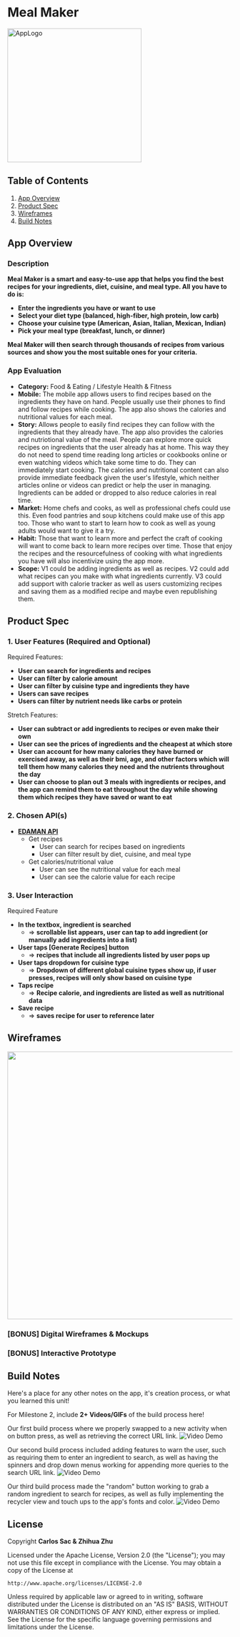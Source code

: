 # **Meal Maker**
<img src='https://i.imgur.com/spqjwnm.jpg' title='App Logo' width='300' alt='AppLogo'/>

## Table of Contents

1. [App Overview](#App-Overview)
1. [Product Spec](#Product-Spec)
1. [Wireframes](#Wireframes)
1. [Build Notes](#Build-Notes)

## App Overview

### Description 

**Meal Maker is a smart and easy-to-use app that helps you find the best recipes for your ingredients, diet, cuisine, and meal type. All you have to do is:**

- **Enter the ingredients you have or want to use**
- **Select your diet type (balanced, high-fiber, high protein, low carb)**
- **Choose your cuisine type (American, Asian, Italian, Mexican, Indian)**
- **Pick your meal type (breakfast, lunch, or dinner)**

**Meal Maker will then search through thousands of recipes from various sources and show you the most suitable ones for your criteria.**

### App Evaluation

<!-- Evaluation of your app across the following attributes -->
- **Category:** Food & Eating / Lifestyle Health & Fitness
- **Mobile:** The mobile app allows users to find recipes based on the ingredients they have on hand. People usually use their phones to find and follow recipes while cooking. The app also shows the calories and nutritional values for each meal.
- **Story:** Allows people to easily find recipes they can follow with the ingredients that they already have. The app also provides the calories and nutriotional value of the meal. People can explore more quick recipes on ingredients that the user already has at home. This way they do not need to spend time reading long articles or cookbooks online or even watching videos which take some time to do. They can immediately start cooking. The calories and nutritional content can also provide immediate feedback given the user's lifestyle, which neither articles online or videos can predict or help the user in managing. Ingredients can be added or dropped to also reduce calories in real time. 
- **Market:** Home chefs and cooks, as well as professional chefs could use this. Even food pantries and soup kitchens could make use of this app too. Those who want to start to learn how to cook as well as young adults would want to give it a try.
- **Habit:** Those that want to learn more and perfect the craft of cooking will want to come back to learn more recipes over time. Those that enjoy the recipes and the resourcefulness of cooking with what ingredients you have will also incentivize using the app more. 
- **Scope:** V1 could be adding ingredients as well as recipes. V2 could add what recipes can you make with what ingredients currently. V3 could add support with calorie tracker as well as users customizing recipes and saving them as a modified recipe and maybe even republishing them.

## Product Spec

### 1. User Features (Required and Optional)

Required Features:

- **User can search for ingredients and recipes**
- **User can filter by calorie amount**
- **User can filter by cuisine type and ingredients they have**
- **Users can save recipes**
- **Users can filter by nutrient needs like carbs or protein**

Stretch Features:

- **User can subtract or add ingredients to recipes or even make their own**
- **User can see the prices of ingredients and the cheapest at which store**
- **User can account for how many calories they have burned or exercised away, as well as their bmi, age, and other factors which will tell them how many calories they need and the nutrients throughout the day**
- **User can choose to plan out 3 meals with ingredients or recipes, and the app can remind them to eat throughout the day while showing them which recipes they have saved or want to eat**


### 2. Chosen API(s)

- **[EDAMAN API](https://developer.edamam.com/edamam-docs-recipe-api)**
  - Get recipes
      - User can search for recipes based on ingredients
      - User can filter result by diet, cuisine, and meal type
  - Get calories/nutritional value
      - User can see the nutritional value for each meal
      - User can see the calorie value for each recipe


### 3. User Interaction

Required Feature

- **In the textbox, ingredient is searched**
  - => **scrollable list appears, user can tap to add ingredient (or manually add ingredients into a list)**
- **User taps [Generate Recipes] button**
  - => **recipes that include all ingredients listed by user pops up**
- **User taps dropdown for cuisine type**
  - => **Dropdown of different global cuisine types show up, if user presses, recipes will only show based on cuisine type**
- **Taps recipe**
  - => **Recipe calorie, and ingredients are listed as well as nutritional data**
- **Save recipe**
  - => **saves recipe for user to reference later**

## Wireframes

<!-- Add picture of your hand sketched wireframes in this section -->
<img src="https://i.imgur.com/Kt0TaYn.png" width=600>

### [BONUS] Digital Wireframes & Mockups

### [BONUS] Interactive Prototype

## Build Notes

Here's a place for any other notes on the app, it's creation 
process, or what you learned this unit!  


For Milestone 2, include **2+ Videos/GIFs** of the build process here!

Our first build process where we properly swapped to a new activity when on button press, as well as retrieving the correct URL link. 
<img src='https://github.com/CodePath-Group38/AND101_Project/blob/main/imp_1.gif' title='Video Demo' width='' alt='Video Demo' />

Our second build process included adding features to warn the user, such as requiring them to enter an ingredient to search, as well as having the spinners and drop down menus working for appending more queries to the search URL link.
<img src='https://github.com/CodePath-Group38/AND101_Project/blob/main/imp_2.gif' title='Video Demo' width='' alt='Video Demo' />

Our third build process made the "random" button working to grab a random ingredient to search for recipes, as well as fully implementing the recycler view and touch ups to the app's fonts and color.
<img src='https://github.com/CodePath-Group38/AND101_Project/blob/main/imp_recV.gif' title='Video Demo' width='' alt='Video Demo' />

## License

Copyright **Carlos Sac & Zhihua Zhu** 

Licensed under the Apache License, Version 2.0 (the "License");
you may not use this file except in compliance with the License.
You may obtain a copy of the License at

    http://www.apache.org/licenses/LICENSE-2.0

Unless required by applicable law or agreed to in writing, software
distributed under the License is distributed on an "AS IS" BASIS,
WITHOUT WARRANTIES OR CONDITIONS OF ANY KIND, either express or implied.
See the License for the specific language governing permissions and
limitations under the License.
